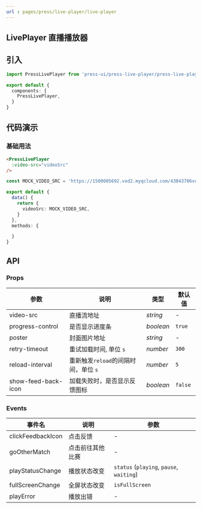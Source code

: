 ```yaml
---
url : pages/press/live-player/live-player
---
```


## LivePlayer 直播播放器


## 引入

```ts
import PressLivePlayer from 'press-ui/press-live-player/press-live-player';

export default {
  components: {
    PressLivePlayer,
  }
}
```

## 代码演示

### 基础用法

```html
<PressLivePlayer
  :video-src="videoSrc"
/>
```

```ts
const MOCK_VIDEO_SRC = 'https://1500005692.vod2.myqcloud.com/43843706vodtranscq1500005692/62656d94387702300542496289/v.f100240.m3u8';

export default {
  data() {
    return {
      videoSrc: MOCK_VIDEO_SRC,
    }
  },
  methods: {

  }
}
```


## API

### Props

| 参数                | 说明                                 | 类型      | 默认值  |
| ------------------- | ------------------------------------ | --------- | ------- |
| video-src           | 直播流地址                           | _string_  | -       |
| progress-control    | 是否显示进度条                       | _boolean_ | `true`  |
| poster              | 封面图片地址                         | _string_  | -       |
| retry-timeout       | 重试加载时间, 单位 `s`               | _number_  | `300`   |
| reload-interval     | 重新触发`reload`的间隔时间，单位 `s` | _number_  | `5`     |
| show-feed-back-icon | 加载失败时，是否显示反馈图标         | _boolean_ | `false` |



### Events

| 事件名            | 说明             | 参数                                     |
| ----------------- | ---------------- | ---------------------------------------- |
| clickFeedbackIcon | 点击反馈         | -                                        |
| goOtherMatch      | 点击前往其他比赛 | -                                        |
| playStatusChange  | 播放状态改变     | `status` (`playing`, `pause`, `waiting`) |
| fullScreenChange  | 全屏状态改变     | `isFullScreen`                           |
| playError         | 播放出错         | -                                        |

